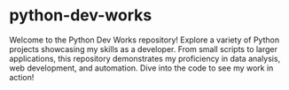 # python-dev-works
Welcome to the Python Dev Works repository! Explore a variety of Python projects showcasing my skills as a developer. From small scripts to larger applications, this repository demonstrates my proficiency in data analysis, web development, and automation. Dive into the code to see my work in action!
